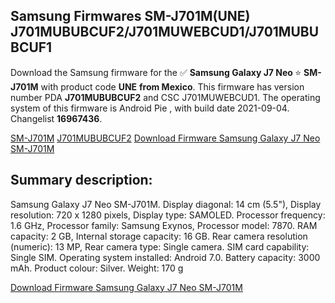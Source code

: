 <h2>Samsung Firmwares SM-J701M(UNE) J701MUBUBCUF2/J701MUWEBCUD1/J701MUBUBCUF1</h2>
Download the Samsung firmware for the ✅ <strong>Samsung Galaxy J7 Neo </strong> ⭐ <strong>SM-J701M</strong> with product code <strong>UNE</strong> <strong> from Mexico</strong>. This firmware has version number PDA <strong>J701MUBUBCUF2</strong> and CSC J701MUWEBCUD1. The operating system of this firmware is Android Pie , with build date 2021-09-04. Changelist <strong>16967436</strong>.


[SM-J701M](https://samfirm.shop/samsung/model/SM-J701M)
[J701MUBUBCUF2](https://samfirm.shop/samsung/pda/J701MUBUBCUF2)
[Download Firmware Samsung Galaxy J7 Neo SM-J701M](https://samfirm.shop/samsung/firmware/453357)
<h2>Summary description:</h2>
<p>Samsung Galaxy J7 Neo SM-J701M. Display diagonal: 14 cm (5.5"), Display resolution: 720 x 1280 pixels, Display type: SAMOLED. Processor frequency: 1.6 GHz, Processor family: Samsung Exynos, Processor model: 7870. RAM capacity: 2 GB, Internal storage capacity: 16 GB. Rear camera resolution (numeric): 13 MP, Rear camera type: Single camera. SIM card capability: Single SIM. Operating system installed: Android 7.0. Battery capacity: 3000 mAh. Product colour: Silver. Weight: 170 g</p>


[Download Firmware Samsung Galaxy J7 Neo SM-J701M](https://samfirm.shop/samsung/firmware/453357)
